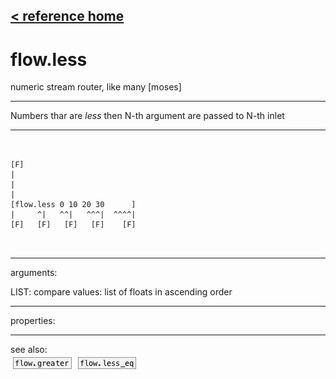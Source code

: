 [< reference home](index.html)
---

# flow.less


numeric stream router, like many [moses]

---

Numbers thar are *less* then N-th argument are passed to N-th inlet
<br>


---


```


[F]
|
|
|
[flow.less 0 10 20 30      ]
|     ^|   ^^|   ^^^|  ^^^^|
[F]   [F]   [F]   [F]    [F]

            
```

---
arguments:

LIST: compare values: list of floats in ascending
            order<br>

---
properties:


---
see also:<br>
[![flow.greater](img/object_flow.greater.png)](flow.greater.html)
[![flow.less_eq](img/object_flow.less_eq.png)](flow.less_eq.html)
